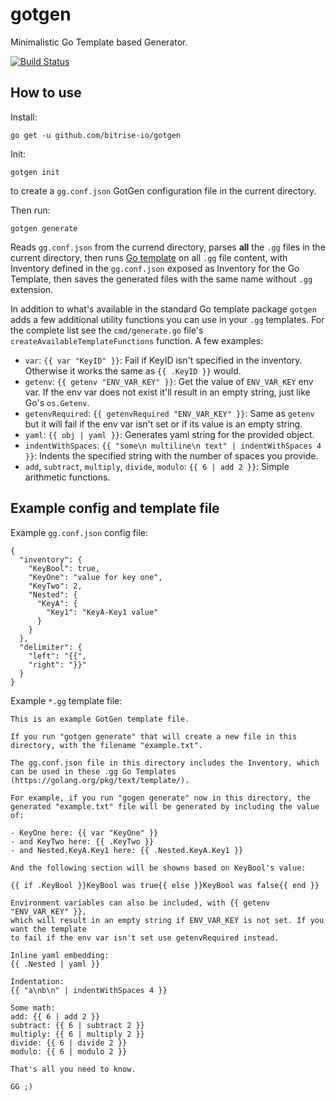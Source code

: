 # gotgen

Minimalistic Go Template based Generator.

[![Build Status](https://app.bitrise.io/app/bf4a1f1b34d5648f/status.svg?token=fSHjhJa7ZSUH_61azXd_xg&branch=master)](https://app.bitrise.io/app/bf4a1f1b34d5648f)

## How to use

Install:

```
go get -u github.com/bitrise-io/gotgen
```

Init:

```
gotgen init
```

to create a `gg.conf.json` GotGen configuration file in the current directory.

Then run:

```
gotgen generate
```

Reads `gg.conf.json` from the currend directory, parses **all** the `.gg` files in the current directory,
then runs [Go template](https://golang.org/pkg/text/template/) on all `.gg` file content,
with Inventory defined in the `gg.conf.json` exposed as Inventory for the Go Template,
then saves the generated files with the same name without `.gg` extension.

In addition to what's available in the standard Go template package `gotgen` adds a few additional utility functions you can use in your `.gg` templates. For the complete list see the `cmd/generate.go` file's `createAvailableTemplateFunctions` function. A few examples:

- `var`: `{{ var "KeyID" }}`: Fail if KeyID isn't specified in the inventory. Otherwise it works the same as `{{ .KeyID }}` would.
- `getenv`: `{{ getenv "ENV_VAR_KEY" }}`: Get the value of `ENV_VAR_KEY` env var. If the env var does not exist it'll result in an empty string, just like Go's `os.Getenv`.
- `getenvRequired`: `{{ getenvRequired "ENV_VAR_KEY" }}`: Same as `getenv` but it will fail if the env var isn't set or if its value is an empty string.
- `yaml`: `{{ obj | yaml }}`: Generates yaml string for the provided object.
- `indentWithSpaces`: `{{ "some\n multiline\n text" | indentWithSpaces 4 }}`: Indents the specified string with the number of spaces you provide.
- `add`, `subtract`, `multiply`, `divide`, `modulo`: `{{ 6 | add 2 }}`: Simple arithmetic functions.


## Example config and template file

Example `gg.conf.json` config file:

```
{
  "inventory": {
    "KeyBool": true,
    "KeyOne": "value for key one",
    "KeyTwo": 2,
    "Nested": {
      "KeyA": {
        "Key1": "KeyA-Key1 value"
      }
    }
  },
  "delimiter": {
    "left": "{{",
    "right": "}}"
  }
}
```

Example `*.gg` template file:

```
This is an example GotGen template file.

If you run "gotgen generate" that will create a new file in this directory, with the filename "example.txt".

The gg.conf.json file in this directory includes the Inventory, which can be used in these .gg Go Templates (https://golang.org/pkg/text/template/).

For example, if you run "gogen generate" now in this directory, the generated "example.txt" file will be generated by including the value of:

- KeyOne here: {{ var "KeyOne" }}
- and KeyTwo here: {{ .KeyTwo }}
- and Nested.KeyA.Key1 here: {{ .Nested.KeyA.Key1 }}

And the following section will be showns based on KeyBool's value:

{{ if .KeyBool }}KeyBool was true{{ else }}KeyBool was false{{ end }}

Environment variables can also be included, with {{ getenv "ENV_VAR_KEY" }},
which will result in an empty string if ENV_VAR_KEY is not set. If you want the template
to fail if the env var isn't set use getenvRequired instead.

Inline yaml embedding:
{{ .Nested | yaml }}

Indentation:
{{ "a\nb\n" | indentWithSpaces 4 }}

Some math:
add: {{ 6 | add 2 }}
subtract: {{ 6 | subtract 2 }}
multiply: {{ 6 | multiply 2 }}
divide: {{ 6 | divide 2 }}
modulo: {{ 6 | modulo 2 }}

That's all you need to know.

GG ;)
```
